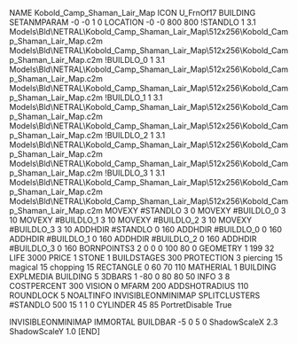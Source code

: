 NAME Kobold_Camp_Shaman_Lair_Map
ICON U_FrnOf17
BUILDING
SETANMPARAM -0 -0 1 0
LOCATION -0 -0 800 800
!STANDLO      1 3.1 Models\Bld\NETRAL\Kobold_Camp_Shaman_Lair_Map\512x256\Kobold_Camp_Shaman_Lair_Map.c2m Models\Bld\NETRAL\Kobold_Camp_Shaman_Lair_Map\512x256\Kobold_Camp_Shaman_Lair_Map.c2m 
!BUILDLO_0    1 3.1 Models\Bld\NETRAL\Kobold_Camp_Shaman_Lair_Map\512x256\Kobold_Camp_Shaman_Lair_Map.c2m Models\Bld\NETRAL\Kobold_Camp_Shaman_Lair_Map\512x256\Kobold_Camp_Shaman_Lair_Map.c2m 
!BUILDLO_1    1 3.1 Models\Bld\NETRAL\Kobold_Camp_Shaman_Lair_Map\512x256\Kobold_Camp_Shaman_Lair_Map.c2m Models\Bld\NETRAL\Kobold_Camp_Shaman_Lair_Map\512x256\Kobold_Camp_Shaman_Lair_Map.c2m 
!BUILDLO_2    1 3.1 Models\Bld\NETRAL\Kobold_Camp_Shaman_Lair_Map\512x256\Kobold_Camp_Shaman_Lair_Map.c2m Models\Bld\NETRAL\Kobold_Camp_Shaman_Lair_Map\512x256\Kobold_Camp_Shaman_Lair_Map.c2m 
!BUILDLO_3    1 3.1 Models\Bld\NETRAL\Kobold_Camp_Shaman_Lair_Map\512x256\Kobold_Camp_Shaman_Lair_Map.c2m Models\Bld\NETRAL\Kobold_Camp_Shaman_Lair_Map\512x256\Kobold_Camp_Shaman_Lair_Map.c2m 
MOVEXY #STANDLO   3 0
MOVEXY #BUILDLO_0 3 10
MOVEXY #BUILDLO_1 3 10
MOVEXY #BUILDLO_2 3 10
MOVEXY #BUILDLO_3 3 10
ADDHDIR #STANDLO 0 160
ADDHDIR #BUILDLO_0 0 160
ADDHDIR #BUILDLO_1 0 160
ADDHDIR #BUILDLO_2 0 160
ADDHDIR #BUILDLO_3 0 160
BORNPOINTS3 2 0 0 0 100 80 0
GEOMETRY 1 199 32
LIFE     3000
PRICE 1 STONE 1
BUILDSTAGES 300
PROTECTION 3 piercing 15 magical 15 chopping 15
RECTANGLE    0 60 70 110
MATHERIAL 1 BUILDING
EXPLMEDIA BUILDING 5
3DBARS 1 -80 0 80 80 50
INFO 3 8
COSTPERCENT 300
VISION 0
MFARM 200
ADDSHOTRADIUS 110
ROUNDLOCK 5
NOALTINFO
INVISIBLEONMINIMAP
SPLITCLUSTERS #STANDLO 500 15 1 1 0
CYLINDER 45 85
PortretDisable True

INVISIBLEONMINIMAP
IMMORTAL
BUILDBAR -5 0 5 0
ShadowScaleX 2.3
ShadowScaleY 1.0
[END]
